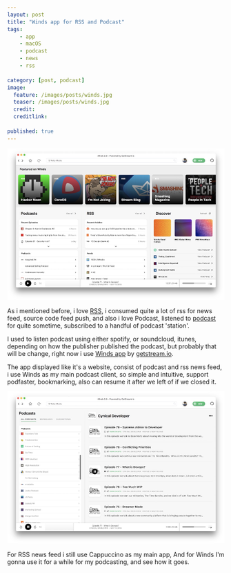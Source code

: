```yaml
---
layout: post
title: "Winds app for RSS and Podcast"
tags: 
    - app
    - macOS
    - podcast
    - news
    - rss

category: [post, podcast]
image:
  feature: /images/posts/winds.jpg
  teaser: /images/posts/winds.jpg
  credit:
  creditlink:

published: true
---
```


[![Winds](/images/posts/winds.jpg)](/images/posts/winds-large.jpg)

As i mentioned before, i love [RSS](http://notes.dedenf.com/2017/11/1on-rss), i consumed quite a lot of rss for news feed, source code feed push, and also i love Podcast, listened to [podcast](http://notes.dedenf.com/2018/01/podcast) for quite sometime, subscribed to a handful of podcast 'station'. 
<!--more-->

I used to listen podcast using either spotify, or soundcloud, itunes, depending on how the publisher published the podcast, but probably that will be change, right now i use [Winds app](https://getstream.io/winds/) by [getstream.io](https://getstream.io/).

The app displayed like it's a website, consist of podcast and rss news feed, i use Winds as my main podcast client, so simple and intuitive, support podfaster, bookmarking, also can resume it after we left of if we closed it.

[![Winds podcast](/images/posts/winds-podcast.jpg)](/images/posts/winds-podcast-large.jpg)

For RSS news feed i still use Cappuccino as my main app, And for Winds I'm gonna use it for a while for my podcasting, and see how it goes.